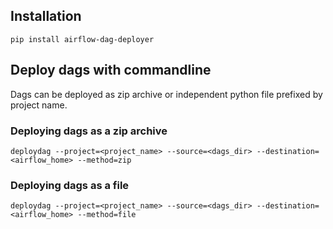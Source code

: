 ## Installation
`pip install airflow-dag-deployer`

## Deploy dags with commandline
Dags can be deployed as zip archive or independent python file prefixed by project name.

### Deploying dags as a zip archive
```
deploydag --project=<project_name> --source=<dags_dir> --destination=<airflow_home> --method=zip
```

### Deploying dags as a file
```
deploydag --project=<project_name> --source=<dags_dir> --destination=<airflow_home> --method=file
```

